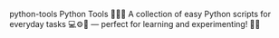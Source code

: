 python-tools
Python Tools 🐍🔧✨ A collection of easy Python scripts for everyday tasks 💻⚙️📂 — perfect for learning and experimenting! 🎉🚀
